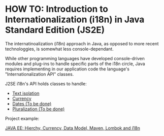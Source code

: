 # HOW TO: Introduction to Internationalization (i18n) in Java Standard Edition (JS2E)

The internatinoalization (i18n) approach in Java, as opposed to more recent technologgies, is somewhat less console-dependant.

While other programming languages have developed console-driven modules and plug-ins to handle specific parts of the i18n circle, Java requires implementing in our application code the language's "Internationalization API" classes.

J2SE i18n's API holds classes to handle:

- [Text isolation](/assets/java/text_isolation/README.md)
- [Currency](/assets/java/currency/README.md)
- [Dates (To be done)](/assets/java/dates/README.md)
- [Pluralization (To be done)](/assets/java/pluralization/README.md)


Project example:

[JAVA EE: Hierchy, Currency, Data Model, Maven, Lombok and i18n	](/assets/_projects/java/BankAccount_Hierchy_Currency_i18n/)
